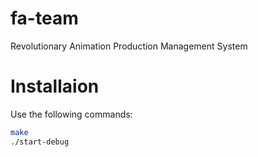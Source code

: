fa-team
=======

Revolutionary Animation Production Management System


Installaion
===========

Use the following commands:

```bash
make
./start-debug
```
